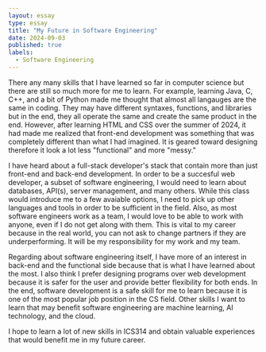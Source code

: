 ```yaml
---
layout: essay
type: essay
title: "My Future in Software Engineering"
date: 2024-09-03
published: true
labels:
  - Software Engineering
---
```


There any many skills that I have learned so far in computer science but there are still so much more for me to learn. For example, learning Java, C, C++, and a bit of Python made me thought that almost all langauges are the same in coding. They may have different syntaxes, functions, and libraries but in the end, they all operate the same and create the same product in the end. However, after learning HTML and CSS over the summer of 2024, it had made me realized that front-end development was something that was completely different than what I had imagined. It is geared toward designing therefore it look a lot less "functional" and more "messy."

I have heard about a full-stack developer's stack that contain more than just front-end and back-end development. In order to be a succesful web developer, a subset of software engineering, I would need to learn about databases, API(s), server management, and many others. While this class would introduce me to a few avaiable options, I need to pick up other languages and tools in order to be sufficient in the field. Also, as most software engineers work as a team, I would love to be able to work with anyone, even if I do not get along with them. This is vital to my career because in the real world, you can not ask to change partners if they are underperforming. It will be my responsibility for my work and my team.

Regarding about software engineering itself, I have more of an interest in back-end and the functional side because that is what I have learned about the most. I also think I prefer designing programs over web development because it is safer for the user and provide better flexibility for both ends. In the end, software development is a safe skill for me to learn because it is one of the most popular job position in the CS field. Other skills I want to learn that may benefit software engineering are machine learning, AI technology, and the cloud. 

I hope to learn a lot of new skills in ICS314 and obtain valuable experiences that would benefit me in my future career.
